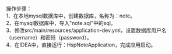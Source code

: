 操作步骤：  
1、在本地mysql数据库中，创建数据库，名称为：note。  
2、在mysql数据库中，导入"note.sql"中的sql。  
3、修改src/main/resources/application-dev.yml，设置数据库用户名（username）和密码（password）。  
4、在IDEA中，直接运行：HspNoteApplication，完成应用启动。
